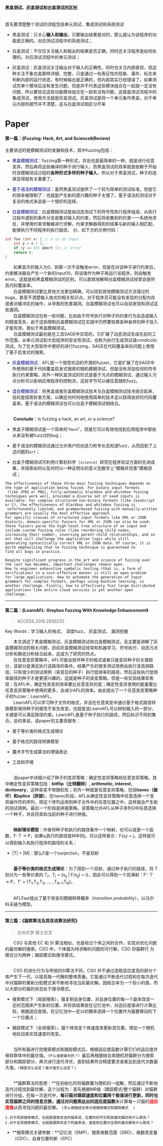 #### 黑盒测试、灰盒测试和白盒测试的区别
<br>
首先要清楚整个测试的流程包括单元测试、集成测试和系统测试<br>

- 黑盒测试：只关心**输入和输出**，只要输出结果是对的，那么就认为该程序的功能是正确的。对应测试流程中的系统测试；

- 白盒测试：不仅仅关注输入和输出的结果是否正确，同时还关注程序是如何处理的。对应测试流程中的单元测试；

- 灰盒测试：灰盒测试关注输出对于输入的正确性，同时也关注内部表现，但这种关注不象白盒那样详细、完整，只是通过一些表征性的现象、事件、标志来判断内部的运行状态，有时候输出是正确的，但内部其实已经错误了。如果测试完单个模块后没有发生问题，但是并不代表这些模块组合在一起就一定没有问题，所以要验证这些功能模块组合在一起有没有问题，这就是测试流程中的集成测试，使用方法就是灰盒测试。灰盒测试是将一个单元看作黑盒，对于单元内部的细节并不清楚，这与白盒测试相区分开来

# Paper

#### 第一篇：《Fuzzing: Hack, Art, and Science》(Review)

  主要讲述的是模糊测试的发展和技术，其中fuzzing包括：
  
- <font color = "navy">黑盒模糊测试：</font>fuzzing第一种形式，并且也是最简单的一种，就是进行任意变异，然后再将这些编译的种子进行输入，而黑盒测试的效率就是依赖于开始时该模糊测试过程的**各种形式多样的种子输入**，所以对于黑盒测试，种子的选择显得就有关重要了。
  
- <font color = "navy">基于语法的模糊测试：</font>虽然黑盒测试提供了一个较为简单的测试标准，但是它的效率被限制了：也就是产生新的感兴趣的种子太慢了。基于语法的测试对于复杂的格式来说是一个很好的选择。
  
- <font color = "navy">白盒模糊测试：</font>白盒模糊测试是由动态测试下的符号性执行程序组成，从执行过程中遇到的条件分支收集对输入的约束，然后将收集到的约束一一系统地求反，并使用约束求解器进行求解，约束求解器得到的结果与新的输入相匹配，能够执行不同程序的执行路径，
分，如下方的示例代码：

```C 
int foo (int x) { // x is an input
    int y = x + 3;
    if (y == 13) abort (); // error
    return 0;
}
```
&nbsp;&nbsp;&nbsp;&nbsp;&nbsp;&nbsp;&nbsp;如果首次的输入为0，则第一次不会触发error，但是在对该种子进行约束后，约束解决器会产生一个新的input10，将该值作为种子再运行该程序，则会触发error。这就是和黑盒模糊测试的区别，可以直观地解释白盒模糊测试经常会提供高代码覆盖率。
<br>&nbsp;&nbsp;&nbsp;&nbsp;&nbsp;&nbsp;&nbsp;白盒模糊测试要比其他方法更加精确，可以找到其他模糊测试方法错过的bugs，甚至不清楚输入格式的相关知识点。对于程序员可能没有发现的分配内存或者对缓冲区的操作，从导致的危害漏洞，白盒模糊测试也可以自动发现和测试这些漏洞。
<br>&nbsp;&nbsp;&nbsp;&nbsp;&nbsp;&nbsp;&nbsp;白盒模糊测试也有一些问题，比如由于符号执行对种子的约束行为会造成输入的精度丢失，由于这些限制白盒模糊测试在实践中仍然要依靠各种各样的种子投入才能有效，类似于黑盒模糊测试。
<br>&nbsp;&nbsp;&nbsp;&nbsp;&nbsp;&nbsp;&nbsp;白盒模糊测试最初是在工具SAGE中实现的，它扩展了动态测试生成先前的工作范围，从单元测试到大型程序的安全性测试，也称为执行生成测试或condicolic测试。为了在大型软件中更好的进行fuzzing，SAGE在代码覆盖率的问题上使用了基于启发式的搜索。

- <font color = "navy">灰盒模糊测试：</font>AFL是一个很受欢迎的开源的fuzzer，它是扩展了在SAGE中所使用的基于代码覆盖启发式搜索的随机模糊测试，但是没有添加任何的符号执行约束策略。另外一种灰盒测试的形式是基于污点的模糊测试，通过输入污点分析可以影响应用程序的控制流，这些字节可以被任意随机fuzz。

- <font color = "navy">混合模糊测试：</font>将黑盒或者灰盒模糊测试技术与白盒模糊测试技术结合起来，目的是探索折衷方案，以确定何时何地使用简单的技术足以获得良好的代码覆盖率。基于语法的模糊测试也可以白盒子模糊测试相结合。


<br>&nbsp;&nbsp;&nbsp;&nbsp;&nbsp;&nbsp;&nbsp;**Conclude**：Is fuzzing a hack, an art, or a science?
- 黑盒子模糊测试是一个简单的“`Hack`”，但是它可以有效地找到应用程序中那些从来没有被fuzz过的bug；

- 基于语法的模糊测试通过允许用户的创造力和专长去知道fuzz，从而回到了上述问题的`art`；

- 白盒子模糊测试可利用计算机科学（`science`）研究在程序验证方面的先进成果，并探索如何以及何时以一种证明论的意义在数学上“模糊并完善”模糊测试；


```
The effectiveness of these three main fuzzing techniques depends on the type of application being fuzzed. For binary input formats
 (like JPEG or PNG), fully-automatic blackbox and whitebox fuzzing techniques work well, provided a diverse set of seed inputs is 
available. For complex structured non-binary formats (like JavaScript or C), the effectiveness of blackbox and whitebox fuzzing is
 unfortunately limited, and grammarbased fuzzing with manually-written grammars are usually the most effective approach. 
For specific classes of structured input formats like XML or JSON dialects, domain-specific fuzzers for XML or JSON can also be used: 
these fuzzers parse the high-level tree structure of an input and include custom fuzzing rules (like reordering child nodes, 
increasing their number, inversing parent-child relationships, and so on) that will challenge the application logic while still 
generating syntactically correct XML or JSON data. Of course, it is worth emphasizing that no fuzzing technique is guaranteed to 
find all bugs in practice.

Despite significant progress in the art and science of fuzzing over the last two decades, important challenges remain open. 
How to engineer exhaustive symbolic testing (that is, a form of verification) in a cost-effective manner is still an open problem 
for large applications. How to automate the generation of input grammars for complex formats, perhaps using machine learning, is 
another challenge. Finally, how to effectively fuzz large distributed applications like entire cloud services is yet another open 
challenge.
```
<hr>

#### 第二篇：《LearnAFL: Greybox Fuzzing With Knowledge Enhancement》
> ACCESS.2019.2936235

Key Words：学习输入的格式， 深度fuzz， 灰盒测试， 漏洞挖掘

&nbsp;&nbsp;&nbsp;&nbsp;&nbsp;&nbsp;&nbsp;本文讲述了黑盒模糊测试、灰盒模糊测试和白盒模糊测试，且主要是讲解了灰盒模糊测试的相关问题，目前灰盒模糊测试经常和机器学习、符号执行、动态污点分析和静态分析结合起来，这成为了研究的热点。
<br>&nbsp;&nbsp;&nbsp;&nbsp;&nbsp;&nbsp;&nbsp;在任意变异策略中，AFL可能会损坏种子的格式或者只是变异种子的关键部分，该部分是满足执行该路径的条件。结果产生的很多测试用例会执行该高频路径，只有很少的测试用例（突变后的种子）执行低频率的路径，然后这些执行低频率路径的种子才是更感兴趣的，这就是种子的突变策略。但是一些实验结果却表现：在AFL中，确定性突变的效率要比任意变异的低；确定性变异使用的能量要比任意变异策略中使用的更多，会减少AFL的效率。由此提出了一个任意突变策略种子的fuzzer：LearnAFL。
<br>&nbsp;&nbsp;&nbsp;&nbsp;&nbsp;&nbsp;&nbsp;LearnAFL可以学习种子文件的格式，并且在任意突变中通过基于格式路径转换模型保持种子的属性不发生改变，也就是说LearnAFL可以辨别输入的一部分，关键是可以满足路径约束。LearnAFL是基于种子执行的路径，然后标识不同的集合。总的来说，该paper的主要贡献有：
- 基于等价类的格式生成理论

- 基于格式的路径转换模型

- 魔术字节生成算法的增强表达

- 工具和环境

<br>&nbsp;&nbsp;&nbsp;&nbsp;&nbsp;&nbsp;&nbsp;该paper中详细介绍了种子的变异策略：确定性变异策略和任意变异策略。其中确定性变异策略包括：**bitflip（比特翻转）, arithmetic, interest, dictionary**，这种突变不带随机性；另外一种就是任意变异策略，包括**havoc（破坏）和splice（拼接）**。在havoc阶段，AFL从确定性变异策略中任意选择一个变异操作符的序列，把这个序列运用到种子文件中的任意位置之中，这样就会产生新的测试用例。最后一个阶段是拼接策略，该策略允许AFL从种子序列Q中任意选择一个种子，并且将其和当前的种子进行拼接。

<br>&nbsp;&nbsp;&nbsp;&nbsp;&nbsp;&nbsp;&nbsp;**映射理论模型**：作者将种子和执行的路径看作一个映射，也可以说是一个函数，F: T → P，如果s<sub>i</sub>执行的路径是M中的j，可以这样表示：F(s<sub>i</sub>) = j，这样就可以得到输入和执行程序的路径的关系：
- |T| > |M|：那么F是一个surjection，不是双射

<br>&nbsp;&nbsp;&nbsp;&nbsp;&nbsp;&nbsp;&nbsp;**基于等价类的格式生成理论**：为了得到一个双射，通过种子执行的路径，将 T 划分为一些等价类的 T<sub>i</sub>，T<sub>i</sub> = {s<sub>ij</sub> | F(s<sub>ij</sub>) = i}，因此可以得到一个双满射：F': T' → P，T' = {T<sub>1</sub>,T<sub>2</sub>,T<sub>3</sub>,……,T<sub>N-1</sub>,T<sub>N</sub>}。

<br>&nbsp;&nbsp;&nbsp;&nbsp;&nbsp;&nbsp;&nbsp;AFLFast提出了基于突变的模糊转移概率（*transition probability*），以马尔科夫链为模型。

<hr>

#### 第三篇：《猫群算法及其改进算法研究》
> 兰州大学 硕士论文

&nbsp;&nbsp;&nbsp;&nbsp;&nbsp;&nbsp;&nbsp;CSO 与其他 EC 和 SI 算法相似，也是经过个体之间的合作，实现对优化问题的最优解的搜索。CSO 中，个体猫为待求解的问题的可行解。CSO 将猫群行 为模式分为两种；跟踪模式和搜寻模式。

<br>&nbsp;&nbsp;&nbsp;&nbsp;&nbsp;&nbsp;&nbsp;CSO 的进化行为与传统的SI算法不同，CSO 并不通过选取适应度高的部分个体产生下一代，以提高每一代解的整体质量。它是通过不断迭代过程和在每次迭代中对猫群的重新分配模式来不断地寻找当前最优解。因结合率为一个较小的值，所以大部分的猫的状态处于搜寻模式。

- 搜索模式下（局部搜索），猫复制自身位置，对自身位置的每一个副本改变一定的范围來产生新的位置，并将其结果放在记忆池中，对适应度值进行计算比较，根据适应度值，在记忆池中—定以的概率选择一个位置作为猫要移动的下一个位置点；

- 跟踪模式下（全局搜索），猫个体改变个体速度来更新其位置，增加一个随机地扰动来实现速度的改变。

<br>&nbsp;&nbsp;&nbsp;&nbsp;&nbsp;&nbsp;&nbsp;当所有猫进行完搜索模式和跟踪模式后，根据适应度函数计算它们的适应度并保存群体中的最优值。`（什么值是最优的？）`最后再根据结合率随机将猫群分为搜索部分和跟踪部分，再次进行迭代寻优，直到结果符合精度要求或者达到迭代次数最大值。`(精度怎么设定？最大值怎么设定？)`

<br>&nbsp;&nbsp;&nbsp;&nbsp;&nbsp;&nbsp;&nbsp;**猫群算法的思想：**在初始化时将猫群置为随机的一组解，然后通过不断地迭代过程找到最优解，这个过程为：首先根据MR值（跟踪模式/整个猫群）对猫群进行分组，在每一次迭代中，**每只猫对跟踪速度和位置两个极值进行更新，**同时也实现猫群之间的信息交换，通过对问题表达出的**适应度函数**来计算每一只猫的<font color = "red">**适应度值**</font>从而寻找问题的最优解。 `(怎么根据结合率分成搜索模式和跟踪模式  )`

```
1.对于局部搜索模式，也就是搜索状态的猫来说，位置的好坏对局部最优解的有什么联系？
2.对于全局搜索模式，也就是跟踪状态下的猫来说，速度和位置对全局的最优解有什么联系？
```

- **搜索模式关键参数：**记忆池（SMP）、搜索维数范围（SRD）、维数改变量（CDC）、自身位置判断（SPC）




